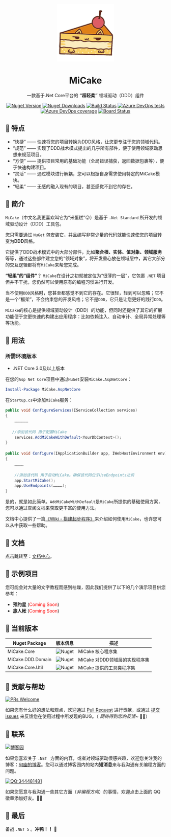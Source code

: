 <p align="center">
  <a href="http://www.micake.net">
    <img width="180px" src="assets/logo.svg">
  </a>
</p>

<h1 align="center" >MiCake</h1>

<div align="center">

一款基于.Net Core平台的 **“超轻柔”** 领域驱动（DDD）组件

[![Nuget Version](https://img.shields.io/nuget/v/MiCake.Core?label=nuget%20version&logo=nuget)](https://www.nuget.org/packages/MiCake.Core/) [![Nuget Downloads](https://img.shields.io/nuget/dt/MiCake.Core?color=green&label=nuget%20downloads&logo=nuget)](https://www.nuget.org/packages/MiCake.Core/) [![Build Status](https://dev.azure.com/MiCakeOrg/MiCake/_apis/build/status/uoyoCsharp.MiCake?branchName=master)](https://dev.azure.com/MiCakeOrg/MiCake/_build/latest?definitionId=3&branchName=master) [![Azure DevOps tests](https://img.shields.io/azure-devops/tests/MiCakeOrg/MiCake/3?color=ff69b4&label=Azure%20Tests&logo=Microsoft-Azure&logoColor=white)](https://dev.azure.com/MiCakeOrg/MiCake/_build/latest?definitionId=3&branchName=master) [![Azure DevOps coverage](https://img.shields.io/azure-devops/coverage/MiCakeOrg/MiCake/3?label=Azure%20Coverage&logo=Azure-DevOps)](https://dev.azure.com/MiCakeOrg/MiCake/_build/latest?definitionId=3&branchName=master) [![Board Status](https://dev.azure.com/MiCakeOrg/e359a201-ca49-495f-92ba-11493e88e94e/9a202286-9c70-40fa-8892-9bd476191d74/_apis/work/boardbadge/e5dd9abe-6df7-4f1c-95d0-762074a5f1e2)](https://dev.azure.com/MiCakeOrg/e359a201-ca49-495f-92ba-11493e88e94e/_boards/board/t/9a202286-9c70-40fa-8892-9bd476191d74/Microsoft.RequirementCategory/)

</div>

## 🍡 特点

- “快捷” —— 快速将您的项目转换为DDD风格，让您更专注于您的领域代码。
- “规范” —— 实现了DDD战术模式提出的几乎所有部件，便于使用领域驱动思想来规范项目。
- “方便” —— 提供项目常用的基础功能（全局错误捕获，返回数据包裹等），便于快速构建项目。
- “灵活” —— 通过模块进行解耦，您可以根据自身需求使用特定的MiCake模块。
- “轻柔” —— 无感的融入现有的项目，甚至感觉不到它的存在。

## 🍧 简介

`MiCake`（中文名我更喜欢叫它为“米蛋糕”😜）是基于 `.Net Standard` 所开发的领域驱动设计（DDD）工具包。

您只需要通过 `NuGet` 包安装它，并且编写非常少量的代码就能快速使您的项目转变为**DDD**风格。

它提供了DDD战术模式中的大部分部件，比如**聚合根、实体、值对象、领域服务**等等，通过这些部件建立您的“领域对象”，将开发重心放在领域层中，其它大部分的交互逻辑都将有`MiCake`来帮您完成。

**“轻柔”**的**“组件”**？ `MiCake`在设计之初就被定位为“很薄的一层”，它包裹 `.NET` 项目但并不干扰，您仍然可以使用原有的编程习惯进行开发。

当不使用`DDD`风格时，您甚至都感觉不到它的存在。它很轻，轻到可以忽略；它不是一个“框架”，不会约束您的开发风格；它不是`DDD`，它只是让您更好的践行`DDD`。

`MiCake`的核心是提供领域驱动设计（DDD）的功能，但同时还提供了其它的扩展功能便于您更快速的构建出应用程序：比如依赖注入、自动审计、全局异常处理等等功能。

## 🍒 用法

### 所需环境版本

+ .NET Core 3.0及以上版本

在您的`Asp Net Core`项目中通过`NuGet`安装`MiCake.AspNetCore`：

```powershell
Install-Package MiCake.AspNetCore
```

在`Startup.cs`中添加`MiCake`服务：

```csharp
public void ConfigureServices(IServiceCollection services)
{
    ………………

   //添加该代码 用于配置MiCake
    services.AddMiCakeWithDefault<YourDbContext>();
}

public void Configure(IApplicationBuilder app, IWebHostEnvironment env)
{
    …………

    //添加该代码 用于启动MiCake。确保该代码位于UseEndpoints之前
    app.StartMiCake();
    app.UseEndpoints(…………);
}
```

是的，就是如此简单。`AddMiCakeWithDefault`是`MiCake`所提供的基础使用方案，您可以通过查阅文档来获取更丰富的使用方法。

文档中心提供了一篇[《Wiki - 搭建起步程序》](https://github.com/uoyoCsharp/MiCake/wiki/%E8%B5%B7%E6%AD%A5)来介绍如何使用`MiCake`，也许您可以从中获取一些帮助。

## 🍉 文档

点击跳转至：[文档中心](https://github.com/uoyoCsharp/MiCake/wiki)。

## 🍊 示例项目

您可能会对大量的文字教程而感到枯燥，因此我们提供了以下的几个演示项目供您参考：

+ **预约星** (<font color="red">Coming Soon</font>)
+ **旅人帐** (<font color="red">Coming Soon</font>)

## 🍍 当前版本

| Nuget Package     | 版本信息                                                                                          | 描述                           |
| ----------------- | --------------------------------------------------------------------------------------------- | ------------------------------ |
| MiCake.Core       | ![Nuget](https://img.shields.io/nuget/v/MiCake.Core?label=MiCake.Core&logo=nuget)             | MiCake 核心程序集              |
| MiCake.DDD.Domain | ![Nuget](https://img.shields.io/nuget/v/MiCake.DDD.Domain?label=MiCake.DDD.Domain&logo=nuget) | MiCake 对DDD领域层的实现程序集 |
| MiCake.Core.Util  | ![Nuget](https://img.shields.io/nuget/v/MiCake.Core.Util?label=MiCake.Core.Util&logo=nuget)   | MiCake 提供的工具类程序集      |

## 🍠 贡献与帮助

[![PRs Welcome](https://img.shields.io/badge/PRs-welcome-brightgreen.svg)](https://github.com/uoyoCsharp/MiCake/pulls)

如果您有什么好的想法和观点，欢迎通过 [Pull Request](https://github.com/uoyoCsharp/MiCake/pulls) 进行贡献，或通过 [提交 issues](https://github.com/uoyoCsharp/MiCake/issues/new)  来反馈您在使用过程中所发现的BUG。（ *期待得到您的反馈~* 🌻🌻）

## 🍑 联系

[![博客园](https://img.shields.io/badge/%E5%8D%9A%E5%AE%A2%E5%9B%AD-%E5%8F%A5%E5%B9%BD-blue)](https://www.cnblogs.com/uoyo/)

如果您喜欢关于 `.NET ` 方面的内容，或者对领域驱动很感兴趣，欢迎您关注我的博客：[句幽的博客](https://www.cnblogs.com/uoyo/)。您可以通过博客园内的站内**短消息**来与我沟通有关编程方面的问题。

<a href="tencent://AddContact/?fromId=45&fromSubId=1&subcmd=all&uin=344481481">![QQ:344481481](https://img.shields.io/badge/QQ-Online-green)</a>

如果您愿意与我沟通一些其它方面（*非编程方向*）的事情，欢迎点击上面的 QQ 徽章添加好友。🌻🌻

## 🍄 最后

备战 `.NET 5` 。**冲鸭！！** 🐣